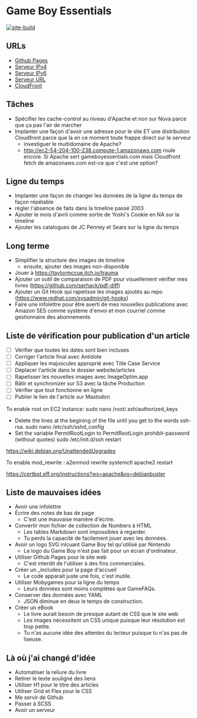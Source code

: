 # Game Boy Essentials
[![site-build](https://github.com/plgagne/Game-Boy-Essentials/actions/workflows/site-build.yml/badge.svg)](https://github.com/plgagne/Game-Boy-Essentials/actions/workflows/site-build.yml)

## URLs
- [Github Pages](https://plgagne.github.io/Game-Boy-Essentials/)
- [Serveur IPv4](http://54.204.100.238)
- [Serveur IPv6](http://2600:1f10:4ec1:a200:833c:772f:ed3b:9a67)
- [Serveur URL](http://ec2-54-204-100-238.compute-1.amazonaws.com)
- [CloudFront](https://d22xncr9jc5j2j.cloudfront.net)

## Tâches
- Spécifier les cache-control au niveau d'Apache et non sur Nova parce que ça pas l'air de marcher
- Implanter une façon d'avoir une adresse pour le site ET une distribution Cloudfront parce que la en ce moment toute frappe direct sur le serveur
  - investiguer le multidomaine de Apache?
  - http://ec2-54-204-100-238.compute-1.amazonaws.com roule encore. Si Apache sert gameboyessentials.com mais Cloudfront fetch de amazonaws.com est-ce que c'est une option?

## Ligne du temps
- Implanter une façon de changer les données de la ligne du temps de façon répétable
- régler l'absence de faits dans la timeline passé 2003
- Ajouter le mois d'avril comme sortie de Yoshi's Cookie en NA sur la timeline
- Ajouter les catalogues de JC Penney et Sears sur la ligne du temps

## Long terme
- Simplifier la structure des images de timeline
  - ensuite, ajouter des images non-disponible
- Jouer à https://taylormccue.itch.io/trauma
- Ajouter un outil de comparaison de PDF pour visuellement vérifier mes livres (https://github.com/serhack/pdf-diff)
- Ajouter un Git Hook qui rapetisse les images ajoutés au repo (https://www.redhat.com/sysadmin/git-hooks)
- Faire une infolettre pour être averti de mes nouvelles publications avec Amazon SES comme système d'envoi et mon courriel comme gestionnaire des abonnements

## Liste de vérification pour publication d'un article
- [ ] Vérifier que toutes les dates sont bien incluses
- [ ] Corriger l'article final avec Antidote
- [ ] Appliquer les majuscules approprié avec Title Case Service
- [ ] Déplacer l'article dans le dossier website/articles
- [ ] Rapetisser les nouvelles images avec ImageOptim.app
- [ ] Bâtir et synchronizer sur S3 avec la tâche Production
- [ ] Vérifier que tout fonctionne en ligne
- [ ] Publier le lien de l'article sur Mastodon

To enable root on EC2 instance:
sudo nano /root/.ssh/authorized_keys
  - Delete the lines at the begining of the file until you get to the words ssh-rsa.
sudo nano /etc/ssh/sshd_config
  - Set the variable PermitRootLogin to PermitRootLogin prohibit-password (without quotes)
sudo /etc/init.d/ssh restart

https://wiki.debian.org/UnattendedUpgrades

To enable mod_rewrite :
a2enmod rewrite
systemctl apache2 restart

https://certbot.eff.org/instructions?ws=apache&os=debianbuster

## Liste de mauvaises idées
- Avoir une infolettre
- Écrire des notes de bas de page
  - C'est une mauvaise manière d'écrire.
- Convertir mon fichier de collection de Numbers à HTML
  - Les tables Markdown sont impossibles à regarder.
  - Tu perds la capacité de facilement jouer avec les données.
- Avoir un logo SVG inlcuant Game Boy tel qu'utilisé par Nintendo
  - Le logo du Game Boy n'est pas fait pour un écran d'ordinateur.
- Utiliser Github Pages pour le site web
  - C'est interdit de l'utiliser à des fins commerciales.
- Créer un _includes pour la page d'accueil
  - Le code apparait juste une fois, c'est inutile.
- Utiliser Mobygames pour la ligne du temps
  - Leurs données sont moins complètes que GameFAQs.
- Conserver des données avec YAML
  - JSON diminue en deux le temps de construction.
- Créer un eBook
  - Le livre aurait besoin de presque autant de CSS que le site web
  - Les images nécessitent un CSS unique puisque leur résolution est trop petite.
  - Tu n'as aucune idée des attentes du lecteur puisque tu n'as pas de liseuse.

## Là où j'ai changé d'idée
- Automatiser la reliure du livre
- Retirer le texte souligné des liens
- Utiliser H1 pour le titre des articles
- Utiliser Grid et Flex pour le CSS
- Me servir de Github
- Passer à SCSS
- Avoir un serveur